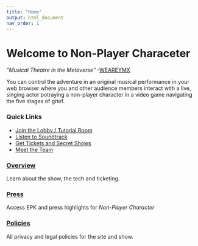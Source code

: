 ```yaml
---
title: "Home"
output: html_document
nav_order: 1
---
```

# Welcome to Non-Player Characeter

*"Musical Theatre in the Metaverse"* 
-[WEAREYMX](https://www.weareymx.com/ymxblog/musical-theatre-and-the-metaverse-brendan-bradley-is-busy-innovating)

You can control the adventure in an original musical performance in your web browser where you and other audience members interact with a live, singing actor potraying a non-player character in a video game navigating the five stages of grief. 

### Quick Links
- [Join the Lobby / Tutorial Room](https://onboardxr.live/FQJnyUZ/listening/?k=listener)
- [Listen to Soundtrack](https://music.apple.com/us/album/non-player-character-workshop-musical-cast-recording/1634852775?app=itunes)
- [Get Tickets and Secret Shows](https://futurestages.github.io/npcmusical/tickets)
- [Meet the Team](https://futurestages.github.io/npcmusical/about.html)

### [Overview](./1.overview.md)
Learn about the show, the tech and ticketing.  

### [Press](./2.press.md)
Access EPK and press highlights for *Non-Player Character*

### [Policies](./3.policies.md)
All privacy and legal policies for the site and show.
